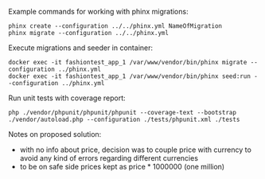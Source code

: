 Example commands for working with phinx migrations:
```
phinx create --configuration ../../phinx.yml NameOfMigration
phinx migrate --configuration ../../phinx.yml
```

Execute migrations and seeder in container:
```
docker exec -it fashiontest_app_1 /var/www/vendor/bin/phinx migrate --configuration ../phinx.yml
docker exec -it fashiontest_app_1 /var/www/vendor/bin/phinx seed:run --configuration ../phinx.yml
```

Run unit tests with coverage report:
```
php ./vendor/phpunit/phpunit/phpunit --coverage-text --bootstrap ./vendor/autoload.php --configuration ./tests/phpunit.xml ./tests
```

Notes on proposed solution:
- with no info about price, decision was to couple price with currency to avoid any kind of errors regarding different currencies
- to be on safe side prices kept as price * 1000000 (one million)